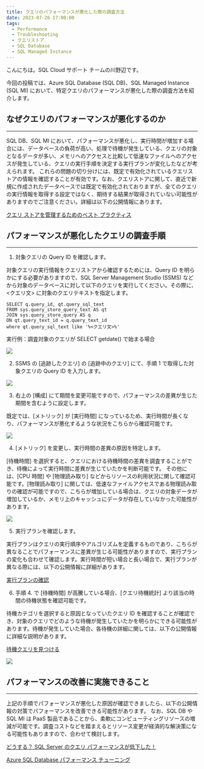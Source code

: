 ```yaml
---
title: クエリのパフォーマンスが悪化した際の調査方法
date: 2023-07-26 17:00:00
tags:
  - Performance
  - Troubleshooting
  - クエリストア
  - SQL Database
  - SQL Managed Instance
---
```


こんにちは。SQL Cloud サポート チームの川野辺です。

今回の投稿では、Azure SQL Database (SQL DB)、SQL Managed Instance (SQL MI) において、特定クエリのパフォーマンスが悪化した際の調査方法を紹介します。

<!-- more -->

## なぜクエリのパフォーマンスが悪化するのか
---

SQL DB、SQL MI において、パフォーマンスが悪化し、実行時間が増加する場合には、データベースの負荷が高い、処理で待機が発生している、クエリの対象となるデータが多い、メモリへのアクセスと比較して低速なファイルへのアクセスが発生している、クエリの実行手順を決定する実行プランが変化したなどが考えられます。
これらの問題の切り分けには、既定で有効化されているクエリストアの情報を確認することが有効です。なお、クエリストアに関して、直近で新規に作成されたデータベースでは既定で有効化されておりますが、全てのクエリの実行情報を取得する設定ではなく、期待する結果が取得されていない可能性がありますのでご注意ください。詳細は以下の公開情報にあります。

[クエリ ストアを管理するためのベスト プラクティス](https://learn.microsoft.com/ja-jp/sql/relational-databases/performance/manage-the-query-store?view=sql-server-ver16&tabs=ssms)

## パフォーマンスが悪化したクエリの調査手順
---

1. 対象クエリの Query ID を確認します。

対象クエリの実行情報をクエリストアから確認するためには、Query ID を明らかにする必要がありますので、SQL Server Management Studio (SSMS) などから対象のデータベースに対して以下のクエリを実行してください。その際に、<クエリ文> に対象のクエリテキストを指定します。

```CMD
SELECT q.query_id, qt.query_sql_text
FROM sys.query_store_query_text AS qt
JOIN sys.query_store_query AS q
ON qt.query_text_id = q.query_text_id
where qt.query_sql_text like '%<クエリ文>%'
```

実行例：調査対象のクエリが SELECT getdate() で始まる場合

![](./performance-tsg/image001.png)

2. SSMS の [追跡したクエリ] の [追跡中のクエリ] にて、手順 1 で取得した対象クエリの Query ID を入力します。

![](./performance-tsg/image002.png)

3. 右上の [構成] にて期間を変更可能ですので、パフォーマンスの差異が生じた期間を含むように設定します。

既定では、[メトリック] が [実行時間] になっているため、実行時間が長くなり、パフォーマンスが悪化するような状況をこちらから確認可能です。

![](./performance-tsg/image003.png)

4. [メトリック] を変更し、実行時間の差異の原因を特定します。

[待機時間] を選択すると、クエリにおける待機時間の差異を調査することができ、待機によって実行時間に差異が生じていたかを判断可能です。
その他には、[CPU 時間] や [物理読み取り] などからリソースの利用状況に関して確認可能です。[物理読み取り] に関しては、低速なファイルアクセスである物理読み取りの確認が可能ですので、こちらが増加している場合は、クエリの対象データが増加しているか、メモリ上のキャッシュにデータが存在していなかった可能性があります。

![](./performance-tsg/image004.png)

5. 実行プランを確認します。

実行プランはクエリの実行順序やアルゴリズムを定義するものであり、こちらが異なることでパフォーマンスに差異が生じる可能性がありますので、実行プランの変化も合わせて確認します。実行時間が短い場合と長い場合で、実行プランが異なる際には、以下の公開情報に詳細があります。

[実行プランの確認](https://learn.microsoft.com/ja-jp/sql/relational-databases/performance/query-store-usage-scenarios?view=sql-server-ver15#identify-and-tune-top-resource-consuming-queries)


6. 手順 4. で [待機時間] が高騰している場合、[クエリ待機統計]  より該当の時間の待機状態を確認可能です。

待機カテゴリを選択すると原因となっていたクエリ ID を確認することが確認でき、対象のクエリでどのような待機が発生していたかを明らかにできる可能性があります。待機が発生していた場合、各待機の詳細に関しては、以下の公開情報に詳細な説明があります。

[待機クエリを見つける](https://docs.microsoft.com/ja-jp/sql/relational-databases/performance/monitoring-performance-by-using-the-query-store?view=sql-server-ver15#Waiting)

![](./performance-tsg/image005.png)


## パフォーマンスの改善に実施できること
---
上記の手順でパフォーマンスが悪化した原因が確認できましたら、以下の公開情報の対策でパフォーマンスを改善できる可能性があります。
なお、SQL DB や SQL MI は PaaS 製品であることから、柔軟にコンピューティングリソースの増減が可能です。調査コストなどを踏まえるとリソース変更が経済的な解決策になる可能性もありますので、合わせて検討します。

[どうする？ SQL Server のクエリ パフォーマンスが低下した！](https://learn.microsoft.com/ja-jp/archive/blogs/jpsql/sql-server-5)

[Azure SQL Database パフォーマンス チューニング](https://learn.microsoft.com/ja-jp/archive/blogs/jpsql/microsoft-azure-sql-database-%E3%83%91%E3%83%95%E3%82%A9%E3%83%BC%E3%83%9E%E3%83%B3%E3%82%B9-%E3%83%81%E3%83%A5%E3%83%BC%E3%83%8B%E3%83%B3%E3%82%B0-%E7%AC%AC%EF%BC%91%E5%9B%9E)
